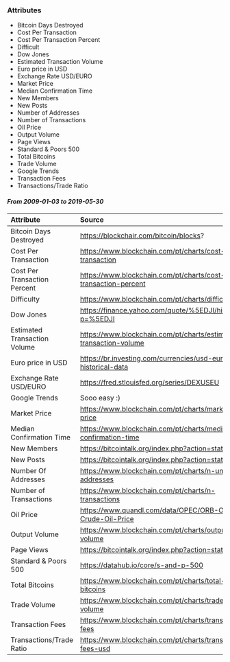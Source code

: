 ### Attributes

- Bitcoin Days Destroyed
- Cost Per Transaction
- Cost Per Transaction Percent
- Difficult
- Dow Jones
- Estimated Transaction Volume
- Euro price in USD
- Exchange Rate USD/EURO
- Market Price
- Median Confirmation Time
- New Members
- New Posts
- Number of Addresses
- Number of Transactions
- Oil Price
- Output Volume
- Page Views
- Standard & Poors 500
- Total Bitcoins
- Trade Volume
- Google Trends
- Transaction Fees
- Transactions/Trade Ratio

#### ***From 2009-01-03 to 2019-05-30***

| Attribute                       | Source                                                             | Secondary name
| :------------------------------ | :---------------------------------------------------------------   |:-------------------------|
|Bitcoin Days Destroyed	          |https://blockchair.com/bitcoin/blocks?	                           |Bitcoin_DD                |
|Cost Per Transaction	          |https://www.blockchain.com/pt/charts/cost-per-transaction	       |CostPerTransaction        |
|Cost Per Transaction Percent	  |https://www.blockchain.com/pt/charts/cost-per-transaction-percent   |CostPerTransactionPercent |
|Difficulty	                      |https://www.blockchain.com/pt/charts/difficulty	                   |Difficulty                |
|Dow Jones	                      |https://finance.yahoo.com/quote/%5EDJI/history?p=%5EDJI	           |DowJones                  |
|Estimated Transaction Volume	  |https://www.blockchain.com/pt/charts/estimated-transaction-volume   |EstimTransactionVolume    |
|Euro price in USD	              |https://br.investing.com/currencies/usd-eur-historical-data	       |USD_EUR                   |
|Exchange Rate USD/EURO	          |https://fred.stlouisfed.org/series/DEXUSEU	                       |EURO_USD                  |
|Google Trends		              |Sooo easy :)                                                        |Google Trends             |
|Market Price	                  |https://www.blockchain.com/pt/charts/market-price	               |MarketPrice               |
|Median Confirmation Time	      |https://www.blockchain.com/pt/charts/median-confirmation-time	   |MedConfirmationTime       |
|New Members	                  |https://bitcointalk.org/index.php?action=stats	                   |NewMembers                |
|New Posts	                      |https://bitcointalk.org/index.php?action=stats	                   |NewPosts                  |
|Number Of Addresses	          |https://www.blockchain.com/pt/charts/n-unique-addresses	           |NumOfAddresses            |
|Number of Transactions	          |https://www.blockchain.com/pt/charts/n-transactions	               |NumOfTransactions         |
|Oil Price	                      |https://www.quandl.com/data/OPEC/ORB-OPEC-Crude-Oil-Price	       |OilPrice                  |
|Output Volume	                  |https://www.blockchain.com/pt/charts/output-volume	               |OutputVolume              |
|Page Views	                      |https://bitcointalk.org/index.php?action=stats	                   |PageViews                 |
|Standard & Poors 500	          |https://datahub.io/core/s-and-p-500	                               |SP500                     |
|Total Bitcoins	                  |https://www.blockchain.com/pt/charts/total-bitcoins	               |TotalBitcoins             |
|Trade Volume	                  |https://www.blockchain.com/pt/charts/trade-volume	               |TradeVolume               |
|Transaction Fees	              |https://www.blockchain.com/pt/charts/transaction-fees	           |TransactionFees           |
|Transactions/Trade Ratio	      |https://www.blockchain.com/pt/charts/transaction-fees-usd	       |TransactionsFeesUSD       |